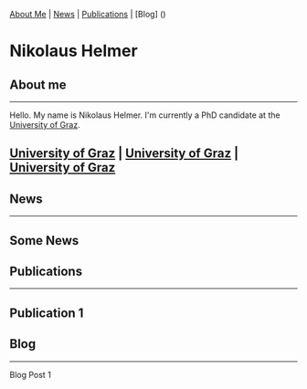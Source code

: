 [About Me]() | [News]() | [Publications]() | [Blog] ()

# Nikolaus Helmer

## About me
---

Hello. My name is Nikolaus Helmer. I'm currently a PhD candidate at the [University of Graz](https://www.uni-graz.at/de/).

[University of Graz](https://www.uni-graz.at/de/) | [University of Graz](https://www.uni-graz.at/de/) | [University of Graz](https://www.uni-graz.at/de/)
---

## News
---

Some News
---

## Publications
---

Publication 1
---

## Blog
---

Blog Post 1
